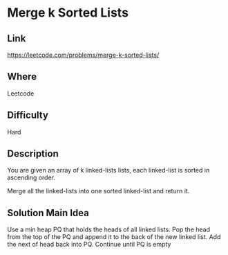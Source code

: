 # Merge k Sorted Lists

## Link

https://leetcode.com/problems/merge-k-sorted-lists/

## Where

Leetcode

## Difficulty

Hard

## Description

You are given an array of k linked-lists lists, each linked-list is sorted in ascending order.

Merge all the linked-lists into one sorted linked-list and return it.

## Solution Main Idea

Use a min heap PQ that holds the heads of all linked lists. Pop the head from the top of the PQ and append it to the back of the new linked list. Add the next of head back into PQ. Continue until PQ is empty
